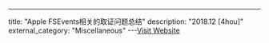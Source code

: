 ---
title: "Apple FSEvents相关的取证问题总结"
description: "2018.12 [4hou]"
external_category: "Miscellaneous"
---[Visit Website](http://www.4hou.com/web/15205.html)


